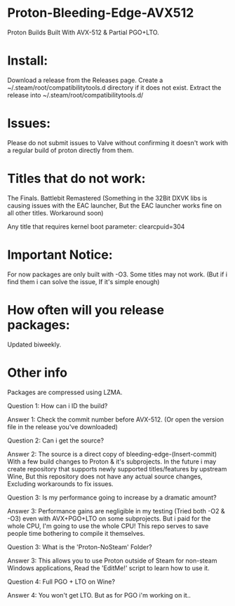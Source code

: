 # Proton-Bleeding-Edge-AVX512
Proton Builds Built With AVX-512 &amp; Partial PGO+LTO.

# Install:

Download a release from the Releases page.
Create a ~/.steam/root/compatibilitytools.d directory if it does not exist.
Extract the release into ~/.steam/root/compatibilitytools.d/

# Issues:
Please do not submit issues to Valve without confirming it doesn't work with a regular build of proton directly from them.

# Titles that do not work:
The Finals.
Battlebit Remastered (Something in the 32Bit DXVK libs is causing issues with the EAC launcher, But the EAC launcher works fine on all other titles. Workaround soon)

Any title that requires kernel boot parameter: clearcpuid=304

# Important Notice:
For now packages are only built with -O3. 
Some titles may not work. (But if i find them i can solve the issue, If it's simple enough)

# How often will you release packages:
Updated biweekly.

# Other info
Packages are compressed using LZMA.

Question 1: How can i ID the build?

Answer 1: Check the commit number before AVX-512. (Or open the version file in the release you've downloaded)


Question 2: Can i get the source?

Answer 2: The source is a direct copy of bleeding-edge-(Insert-commit) With a few build changes to Proton & it's subprojects. In the future i may create repository that supports newly supported titles/features by upstream Wine, But this repository does not have any actual source changes, Excluding workarounds to fix issues.


Question 3: Is my performance going to increase by a dramatic amount?

Answer 3: Performance gains are negligible in my testing (Tried both -O2 & -O3) even with AVX+PGO+LTO on some subprojects. But i paid for the whole CPU, I'm going to use the whole CPU! This repo serves to save people time bothering to compile it themselves.


Question 3: What is the 'Proton-NoSteam' Folder?

Answer 3: This allows you to use Proton outside of Steam for non-steam Windows applications, Read the 'EditMe!' script to learn how to use it.


Question 4: Full PGO + LTO on Wine?

Answer 4: You won't get LTO. But as for PGO i'm working on it..

